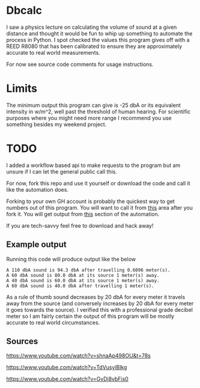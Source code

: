 # Dbcalc

I saw a physics lecture on calculating the volume of sound at a given distance and thought it would be fun to whip up something to automate the process in Python. I spot checked the values this program gives off with a REED R8080 that has been calibrated to ensure they are approximately accurate to real world measurements.

For now see source code comments for usage instructions.

# Limits

The minimum output this program can give is -25 dbA or its equivalent intensity in w/m^2, well past the threshold of human hearing. For scientific purposes where you might need more range I recommend you use something besides my weekend project.

# TODO

I added a workflow based api to make requests to the program but am unsure if I can let the general public call this.

For now, fork this repo and use it yourself or download the code and call it like the automation does.

Forking to your own GH account is probably the quickest way to get numbers out of this program. You will want to call it from [this](https://github.com/OtherAesop/dbcalc/actions/workflows/calculate.yml) area after you fork it. You will get output from [this](https://github.com/OtherAesop/dbcalc/actions/runs/4423335061/jobs/7755969188#step:4:12) section of the automation.

If you are tech-savvy feel free to download and hack away!

## Example output

Running this code will produce output like the below

```
A 110 dbA sound is 94.3 dbA after travelling 0.6096 meter(s).
A 60 dbA sound is 80.0 dbA at its source 1 meter(s) away.
A 40 dbA sound is 60.0 dbA at its source 1 meter(s) away.
A 60 dbA sound is 40.0 dbA after travelling 1 meter(s).
```

As a rule of thumb sound decreases by 20 dbA for every meter it travels away from the source (and conversely increases by 20 dbA for every meter it goes towards the source). I verified this with a professional grade decibel meter so I am fairly certain the output of this program will be mostly accurate to real world circumstances.

## Sources 

https://www.youtube.com/watch?v=shnaAp498OU&t=78s

https://www.youtube.com/watch?v=TdVusylBlkg

https://www.youtube.com/watch?v=GvDi8vbFis0